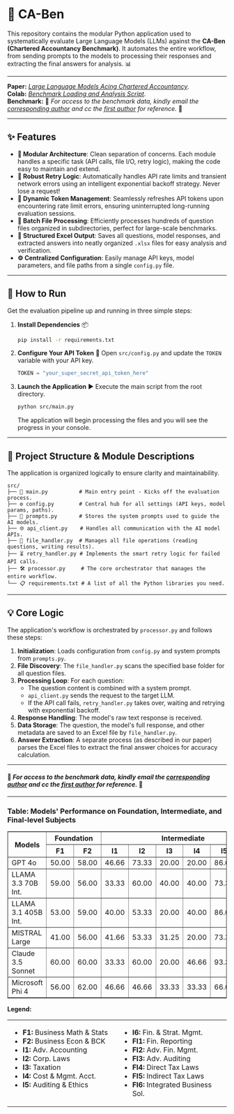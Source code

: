 # 🤖 CA-Ben

This repository contains the modular Python application used to systematically evaluate Large Language Models (LLMs) against the **CA-Ben (Chartered Accountancy Benchmark)**. It automates the entire workflow, from sending prompts to the models to processing their responses and extracting the final answers for analysis. 📊

-----
**Paper:** *[Large Language Models Acing Chartered Accountancy](https://arxiv.org/html/2506.21031v1)*.<br>
**Colab:** *[Benchmark Loading and Analysis Script](https://drive.google.com/file/d/1pTFCfyfWpc0_RmUuSImaaeR9z5kfmlii/view?usp=sharing)*.<br>
**Benchmark:** 📩 *For access to the benchmark data, kindly email the [corresponding author](mailto:aliabidi4685@gmail.com) and cc the [first author](mailto:jatingupta261001@gmail.com) for reference.* 📩

-----

## ✨ Features

  - **🧱 Modular Architecture**: Clean separation of concerns. Each module handles a specific task (API calls, file I/O, retry logic), making the code easy to maintain and extend.
  - **🔄 Robust Retry Logic**: Automatically handles API rate limits and transient network errors using an intelligent exponential backoff strategy. Never lose a request\!
  - **🔑 Dynamic Token Management**: Seamlessly refreshes API tokens upon encountering rate limit errors, ensuring uninterrupted long-running evaluation sessions.
  - **📂 Batch File Processing**: Efficiently processes hundreds of question files organized in subdirectories, perfect for large-scale benchmarks.
  - **📝 Structured Excel Output**: Saves all questions, model responses, and extracted answers into neatly organized `.xlsx` files for easy analysis and verification.
  - **⚙️ Centralized Configuration**: Easily manage API keys, model parameters, and file paths from a single `config.py` file.

-----

## 🚀 How to Run

Get the evaluation pipeline up and running in three simple steps:

1.  **Install Dependencies** 📦

    ```bash
    pip install -r requirements.txt
    ```

2.  **Configure Your API Token** 🔑
    Open `src/config.py` and update the `TOKEN` variable with your API key.

    ```python
    TOKEN = "your_super_secret_api_token_here"
    ```

3.  **Launch the Application** ▶️
    Execute the main script from the root directory.

    ```bash
    python src/main.py
    ```

    The application will begin processing the files and you will see the progress in your console.

-----

## 📁 Project Structure & Module Descriptions

The application is organized logically to ensure clarity and maintainability.

```
src/
├── 📜 main.py          # Main entry point - Kicks off the evaluation process.
├── ⚙️ config.py        # Central hub for all settings (API keys, model params, paths).
├── 🧠 prompts.py       # Stores the system prompts used to guide the AI models.
├── 🌐 api_client.py    # Handles all communication with the AI model APIs.
├── 📄 file_handler.py  # Manages all file operations (reading questions, writing results).
├── ⏳ retry_handler.py # Implements the smart retry logic for failed API calls.
├── 🛠️ processor.py     # The core orchestrator that manages the entire workflow.
└── 📋 requirements.txt # A list of all the Python libraries you need.
```

-----

## 💡 Core Logic

The application's workflow is orchestrated by `processor.py` and follows these steps:

1.  **Initialization**: Loads configuration from `config.py` and system prompts from `prompts.py`.
2.  **File Discovery**: The `file_handler.py` scans the specified base folder for all question files.
3.  **Processing Loop**: For each question:
      * The question content is combined with a system prompt.
      * `api_client.py` sends the request to the target LLM.
      * If the API call fails, `retry_handler.py` takes over, waiting and retrying with exponential backoff.
4.  **Response Handling**: The model's raw text response is received.
5.  **Data Storage**: The question, the model's full response, and other metadata are saved to an Excel file by `file_handler.py`.
6.  **Answer Extraction**: A separate process (as described in our paper) parses the Excel files to extract the final answer choices for accuracy calculation.

----

#### 📩 _For access to the benchmark data, kindly email the [corresponding author](mailto:aliabidi4685@gmail.com) and cc the [first author](jatingupta261001@gmail.com) for reference._ 📩
----

### Table: Models' Performance on Foundation, Intermediate, and Final-level Subjects

<table border="1" cellspacing="0" cellpadding="4">
  <thead>
    <tr>
      <th rowspan="2">Models</th>
      <th colspan="2">Foundation</th>
      <th colspan="6">Intermediate</th>
      <th colspan="6">Final</th>
    </tr>
    <tr>
      <th>F1</th><th>F2</th>
      <th>I1</th><th>I2</th><th>I3</th><th>I4</th><th>I5</th><th>I6</th>
      <th>FI1</th><th>FI2</th><th>FI3</th><th>FI4</th><th>FI5</th><th>FI6</th>
    </tr>
  </thead>
  <tbody>
    <tr>
      <td>GPT 4o</td>
      <td>50.00</td><td>58.00</td>
      <td>46.66</td><td>73.33</td><td>20.00</td><td>20.00</td><td>86.66</td><td>75.00</td>
      <td>71.43</td><td>53.33</td><td>78.57</td><td>53.33</td><td>33.33</td><td>41.67</td>
    </tr>
    <tr>
      <td>LLAMA 3.3 70B Int.</td>
      <td>59.00</td><td>56.00</td>
      <td>33.33</td><td>60.00</td><td>40.00</td><td>40.00</td><td>73.33</td><td>75.00</td>
      <td>64.29</td><td>33.33</td><td>71.43</td><td>53.33</td><td>6.67</td><td>20.83</td>
    </tr>
    <tr>
      <td>LLAMA 3.1 405B Int.</td>
      <td>53.00</td><td>59.00</td>
      <td>40.00</td><td>53.33</td><td>20.00</td><td>40.00</td><td>86.66</td><td>56.25</td>
      <td>64.29</td><td>46.67</td><td>71.43</td><td>13.33</td><td>26.67</td><td>41.67</td>
    </tr>
    <tr>
      <td>MISTRAL Large</td>
      <td>41.00</td><td>56.00</td>
      <td>41.66</td><td>53.33</td><td>31.25</td><td>20.00</td><td>73.33</td><td>60.00</td>
      <td>42.86</td><td>41.67</td><td>57.14</td><td>46.67</td><td>13.33</td><td>29.17</td>
    </tr>
    <tr>
      <td>Claude 3.5 Sonnet</td>
      <td>60.00</td><td>60.00</td>
      <td>33.33</td><td>60.00</td><td>20.00</td><td>46.66</td><td>93.33</td><td>75.00</td>
      <td>78.57</td><td>46.67</td><td>64.29</td><td>53.33</td><td>20.00</td><td>62.50</td>
    </tr>
    <tr>
      <td>Microsoft Phi 4</td>
      <td>56.00</td><td>62.00</td>
      <td>46.66</td><td>46.66</td><td>33.33</td><td>33.33</td><td>66.66</td><td>68.75</td>
      <td>64.29</td><td>53.33</td><td>57.14</td><td>26.67</td><td>6.67</td><td>41.67</td>
    </tr>
  </tbody>
</table>



<p><strong>Legend:</strong></p>
<table style="width:100%; border-collapse:collapse;">
  <tr>
    <td style="vertical-align:top; width:50%;">
      <ul>
        <li><strong>F1:</strong> Business Math & Stats</li>
        <li><strong>F2:</strong> Business Econ & BCK</li>
        <li><strong>I1:</strong> Adv. Accounting</li>
        <li><strong>I2:</strong> Corp. Laws</li>
        <li><strong>I3:</strong> Taxation</li>
        <li><strong>I4:</strong> Cost & Mgmt. Acct.</li>
        <li><strong>I5:</strong> Auditing & Ethics</li>
      </ul>
    </td>
    <td style="vertical-align:top; width:50%;">
      <ul>
        <li><strong>I6:</strong> Fin. & Strat. Mgmt.</li>
        <li><strong>FI1:</strong> Fin. Reporting</li>
        <li><strong>FI2:</strong> Adv. Fin. Mgmt.</li>
        <li><strong>FI3:</strong> Adv. Auditing</li>
        <li><strong>FI4:</strong> Direct Tax Laws</li>
        <li><strong>FI5:</strong> Indirect Tax Laws</li>
        <li><strong>FI6:</strong> Integrated Business Sol.</li>
      </ul>
    </td>
  </tr>
</table>

